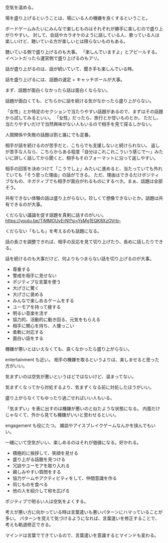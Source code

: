 空気を温める。

場を盛り上げるということは、場にいる人の機嫌を良くするということ。

ボードゲームみたいにみんなで楽しむものはそれぞれが勝手に楽しむので盛り上がりやすい。
対して、会話やカラオケのように話している人、歌っている人は楽しいけど、聴いている方が楽しいとは限らないものもある。

聴いている側で盛り上げるのも大事。
「楽しんでいますよ」とアピールする。
イベントだったら運営側で盛り上げるのもアリ。

話が盛り上がるのは、話が続いていて、聞き手も楽しんでいる時。

話を盛り上げるには、話題の選定 + キャッチボールが大事。

まず、話題が面白くなかったら話は面白くならない。

話題が面白くても、どちらかに話を続ける気がなかったら盛り上がらない。

「女性」とか特定のセクションで当たりやすい話題があるので、まずはその話題から試してみるといい。
「女性」だったら、旅行とか甘いものとか。
ただし、当たりやすいだけで当然興味がない人もいるので相手を見て探るしかない。

人間関係や失敗の話題は割と誰にでも定番。

相手が話を続けるのが苦手だと、こちらでも支援しないと続けられない。
返しが苦手な人なら、こちらからある程度「自分はこれこれこういう感じで〜」みたいに詳しく話してから聞くと、相手もそのフォーマットに沿って返しやすい。

相手の回答を決めつけて「こうでしょ」みたいに進めると、当たっていても外れていても「そう思った理由」の話ができる。
ただ、理由はできるだけポジティブなもの、ネガティブでも相手が面白がれるものにするべき。まぁ、話題は全部そう。

共有できない体験の話は盛り上がらない。珍しくて想像できないとか。話題は共有できるのが大事。

くだらない議論を促す話題を真剣に話すのがいい。https://youtu.be/TjMMOUvErNI?si=YsMg1EQK8XzOVrb-

くだらない「もしも」を考えるのも話題になる。

話の長さを調整できれば、相手の反応を見て切り上げたり、長めに話したりできる。

話を続けるのも大事だけど、何よりもつまらない話を切り上げるのが大事。

- 尊重する
- 警戒を相手に見せない
- ポジティブな言葉を使う
- 大げさに驚く
- 大げさに褒める
- みんなで楽しめるゲームをする
- ユーモアを持って接する
- 明るい音楽を流す
- 協力的、活動的に動き回る、元気をもらえる
- 相手に関心を持ち、人懐っこい
- 柔軟に対応する
- 面白い話をする

機嫌が悪いとはいえなくても、良くなかったら盛り上がらない。

entertainment も近い。
相手の機嫌を取るというよりは、楽しませると思った方がいい。

気まずいのは空気が悪いというほどではないけど、温まってない。

気まずくなってから対処するより、気まずくなる前に対処したほうがいい。

盛り上がらなくてもゆったり過ごせればいい人もいる。

「気まずい」を表に出すのは機嫌が悪いのと似たような状態になる。
内面だけじゃなくて、外から見ても機嫌がいいと思わせるといい。

engagement も役にたつ。
雑談やアイスブレイクゲームなんかを挟んでもいい。

一緒にいて空気がいい、楽しめるのはそれが価値になる。好かれる。

- 積極的に挨拶して、笑顔を見せる
- 盛り上がる話題を見つける
- 冗談やユーモアを取り入れる
- 親しみやすい質問をする
- 協力ゲームやアクティビティをして、仲間意識を作る
- 同じものを食べる
- 他の人を紹介して和を広げる

ポジティブで明るい人は空気をよくする。

考えが悪い方に向かっている時は言葉遣いも悪いパターンにハマっていることが多い。
パターンを覚えて気づけるようになれば、言葉遣いを修正することで、考えも軌道修正できる。

マインドは言葉でできているので、言葉遣いを意識するとマインドも変わる。
